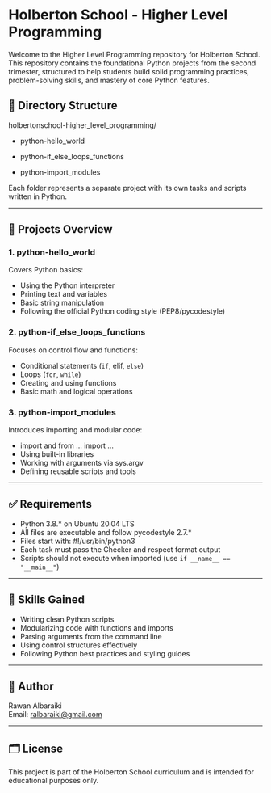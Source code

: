 # Holberton School - Higher Level Programming

Welcome to the Higher Level Programming repository for Holberton School. This repository contains the foundational Python projects from the second trimester, structured to help students build solid programming practices, problem-solving skills, and mastery of core Python features.

## 📁 Directory Structure
holbertonschool-higher_level_programming/

- python-hello_world

- python-if_else_loops_functions

- python-import_modules

Each folder represents a separate project with its own tasks and scripts written in Python.

---

## 📌 Projects Overview

### 1. python-hello_world
Covers Python basics:
- Using the Python interpreter
- Printing text and variables
- Basic string manipulation
- Following the official Python coding style (PEP8/pycodestyle)

### 2. python-if_else_loops_functions
Focuses on control flow and functions:
- Conditional statements (`if`, elif, `else`)
- Loops (`for`, `while`)
- Creating and using functions
- Basic math and logical operations

### 3. python-import_modules
Introduces importing and modular code:
- import and from ... import ...
- Using built-in libraries
- Working with arguments via sys.argv
- Defining reusable scripts and tools

---

## ✅ Requirements

- Python 3.8.* on Ubuntu 20.04 LTS
- All files are executable and follow pycodestyle 2.7.*
- Files start with: #!/usr/bin/python3
- Each task must pass the Checker and respect format output
- Scripts should not execute when imported (use `if __name__ == "__main__"`)

---

## 🧠 Skills Gained

- Writing clean Python scripts
- Modularizing code with functions and imports
- Parsing arguments from the command line
- Using control structures effectively
- Following Python best practices and styling guides

---

## 📝 Author

Rawan Albaraiki  
Email: [ralbaraiki@gmail.com](mailto:ralbaraiki@gmail.com)

---

## 🗂️ License

This project is part of the Holberton School curriculum and is intended for educational purposes only.
